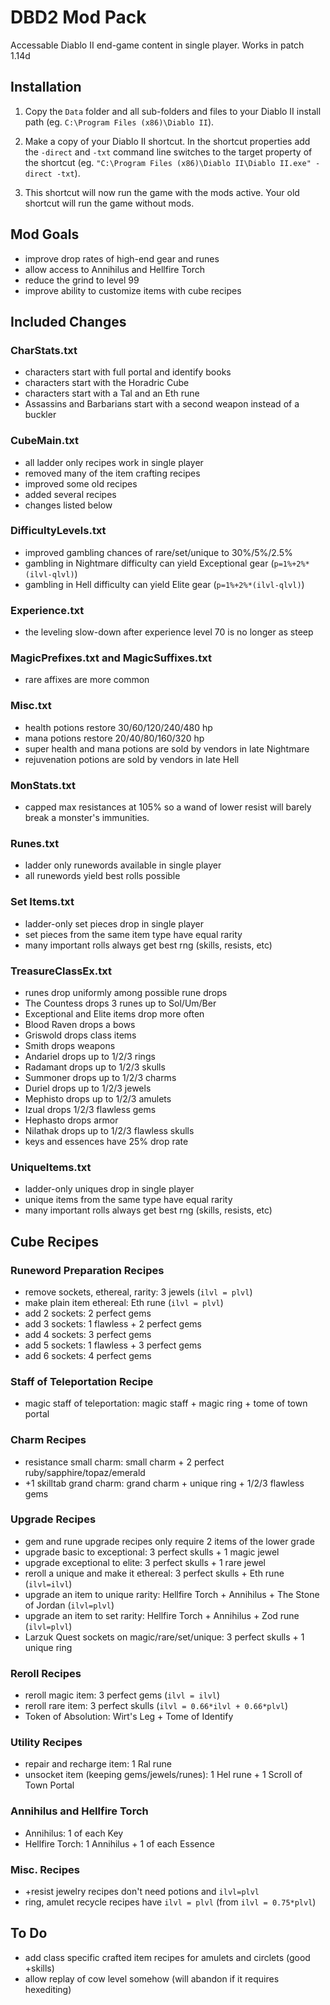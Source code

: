 
# DBD2 Mod Pack

Accessable Diablo II end-game content in single player. Works in patch 1.14d

## Installation

1) Copy the `Data` folder and all sub-folders and files to your Diablo II install path (eg. `C:\Program Files (x86)\Diablo II`).

2) Make a copy of your Diablo II shortcut. In the shortcut properties add the
  `-direct` and `-txt` command line switches to the target property of the
  shortcut (eg. `"C:\Program Files (x86)\Diablo II\Diablo II.exe" -direct -txt`).

3) This shortcut will now run the game with the mods active. Your old shortcut
  will run the game without mods.

## Mod Goals

* improve drop rates of high-end gear and runes
* allow access to Annihilus and Hellfire Torch
* reduce the grind to level 99
* improve ability to customize items with cube recipes

## Included Changes

### CharStats.txt

* characters start with full portal and identify books
* characters start with the Horadric Cube
* characters start with a Tal and an Eth rune
* Assassins and Barbarians start with a second weapon instead of a buckler

### CubeMain.txt

* all ladder only recipes work in single player
* removed many of the item crafting recipes
* improved some old recipes
* added several recipes
* changes listed below

### DifficultyLevels.txt

* improved gambling chances of rare/set/unique to 30%/5%/2.5%
* gambling in Nightmare difficulty can yield Exceptional gear (`p=1%+2%*(ilvl-qlvl)`)
* gambling in Hell difficulty can yield Elite gear (`p=1%+2%*(ilvl-qlvl)`)

### Experience.txt

* the leveling slow-down after experience level 70 is no longer as steep

### MagicPrefixes.txt and MagicSuffixes.txt

* rare affixes are more common

### Misc.txt

* health potions restore 30/60/120/240/480 hp
* mana potions restore 20/40/80/160/320 hp
* super health and mana potions are sold by vendors in late Nightmare
* rejuvenation potions are sold by vendors in late Hell

### MonStats.txt

* capped max resistances at 105% so a wand of lower resist will barely break
a monster's immunities.

### Runes.txt

* ladder only runewords available in single player
* all runewords yield best rolls possible

### Set Items.txt

* ladder-only set pieces drop in single player
* set pieces from the same item type have equal rarity
* many important rolls always get best rng (skills, resists, etc)

### TreasureClassEx.txt

* runes drop uniformly among possible rune drops
* The Countess drops 3 runes up to Sol/Um/Ber
* Exceptional and Elite items drop more often
* Blood Raven drops a bows
* Griswold drops class items
* Smith drops weapons
* Andariel drops up to 1/2/3 rings
* Radamant drops up to 1/2/3 skulls
* Summoner drops up to 1/2/3 charms
* Duriel drops up to 1/2/3 jewels
* Mephisto drops up to 1/2/3 amulets
* Izual drops 1/2/3 flawless gems
* Hephasto drops armor
* Nilathak drops up to 1/2/3 flawless skulls
* keys and essences have 25% drop rate

### UniqueItems.txt

* ladder-only uniques drop in single player
* unique items from the same type have equal rarity
* many important rolls always get best rng (skills, resists, etc)

## Cube Recipes

### Runeword Preparation Recipes

* remove sockets, ethereal, rarity: 3 jewels (`ilvl = plvl`)
* make plain item ethereal: Eth rune (`ilvl = plvl`)
* add 2 sockets: 2 perfect gems
* add 3 sockets: 1 flawless + 2 perfect gems
* add 4 sockets: 3 perfect gems
* add 5 sockets: 1 flawless + 3 perfect gems
* add 6 sockets: 4 perfect gems

### Staff of Teleportation Recipe

* magic staff of teleportation: magic staff + magic ring + tome of town portal

### Charm Recipes

* resistance small charm: small charm + 2 perfect ruby/sapphire/topaz/emerald
* +1 skilltab grand charm: grand charm + unique ring + 1/2/3 flawless gems

### Upgrade Recipes

* gem and rune upgrade recipes only require 2 items of the lower grade
* upgrade basic to exceptional: 3 perfect skulls + 1 magic jewel
* upgrade exceptional to elite: 3 perfect skulls + 1 rare jewel
* reroll a unique and make it ethereal: 3 perfect skulls + Eth rune (`ilvl=ilvl`)
* upgrade an item to unique rarity: Hellfire Torch + Annihilus + The Stone of Jordan (`ilvl=plvl`)
* upgrade an item to set rarity: Hellfire Torch + Annihilus + Zod rune (`ilvl=plvl`)
* Larzuk Quest sockets on magic/rare/set/unique: 3 perfect skulls + 1 unique ring

### Reroll Recipes

* reroll magic item: 3 perfect gems (`ilvl = ilvl`)
* reroll rare item: 3 perfect skulls (`ilvl = 0.66*ilvl + 0.66*plvl`)
* Token of Absolution: Wirt's Leg + Tome of Identify

### Utility Recipes

* repair and recharge item: 1 Ral rune
* unsocket item (keeping gems/jewels/runes): 1 Hel rune + 1 Scroll of Town Portal

### Annihilus and Hellfire Torch

* Annihilus: 1 of each Key
* Hellfire Torch: 1 Annihilus + 1 of each Essence

### Misc. Recipes

* +resist jewelry recipes don't need potions and `ilvl=plvl`
* ring, amulet recycle recipes have `ilvl = plvl` (from `ilvl = 0.75*plvl`)


## To Do

* add class specific crafted item recipes for amulets and circlets (good +skills)
* allow replay of cow level somehow (will abandon if it requires hexediting)



